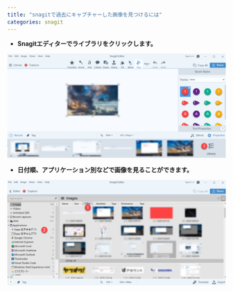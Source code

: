 ```yaml
---
title: "snagitで過去にキャプチャーした画像を見つけるには"
categories: snagit
---
```



- **Snagitエディターでライブラリをクリックします。**

![](../assets/images/2020-02-11-07-52-12.png)

- **日付順、アプリケーション別などで画像を見ることができます。**

![](../assets/images/2020-02-11-07-54-02.png)

